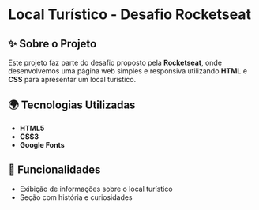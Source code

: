 # Local Turístico - Desafio Rocketseat

## ✨ Sobre o Projeto

Este projeto faz parte do desafio proposto pela **Rocketseat**, onde desenvolvemos uma página web simples e responsiva utilizando **HTML** e **CSS** para apresentar um local turístico.

## 🌍 Tecnologias Utilizadas

- **HTML5**
- **CSS3**
- **Google Fonts**

## 📝 Funcionalidades

- Exibição de informações sobre o local turístico
- Seção com história e curiosidades

